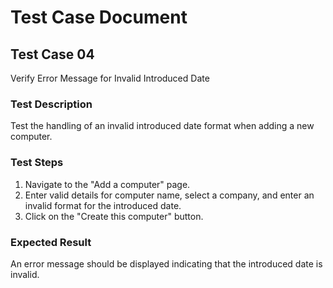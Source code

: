 # Test Case Document

## Test Case 04

Verify Error Message for Invalid Introduced Date

### Test Description

Test the handling of an invalid introduced date format when adding a new computer.

### Test Steps

1. Navigate to the "Add a computer" page.
2. Enter valid details for computer name, select a company, and enter an invalid format for the introduced date.
3. Click on the "Create this computer" button.

### Expected Result

An error message should be displayed indicating that the introduced date is invalid.
